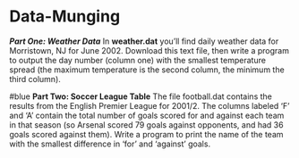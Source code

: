 # Data-Munging
_**Part One: Weather Data**_
In __weather.dat__ you’ll find daily weather data for Morristown, NJ for June 2002. 
Download this text file, then write a program to output the day number (column one) with the smallest temperature spread 
(the maximum temperature is the second column, the minimum the third column).

#blue __Part Two: Soccer League Table__ 
The file football.dat contains the results from the English Premier League for 2001/2. The columns labeled ‘F’ and ‘A’ contain the total number of goals scored for and against each team in that season (so Arsenal scored 79 goals against opponents, and had 36 goals scored against them). Write a program to print the name of the team with the smallest difference in ‘for’ and ‘against’ goals.
